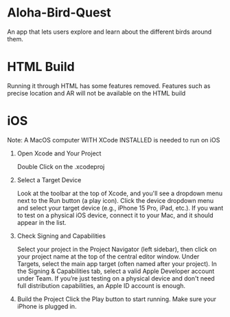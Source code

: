# Aloha-Bird-Quest
An app that lets users explore and learn about the different birds around them.

# HTML Build
Running it through HTML has some features removed. Features such as precise location and AR will not be available on the HTML build

# iOS
Note: A MacOS computer WITH XCode INSTALLED is needed to run on iOS
1. Open Xcode and Your Project

    Double Click on the .xcodeproj

2. Select a Target Device

    Look at the toolbar at the top of Xcode, and you'll see a dropdown menu next to the Run button (a play icon).
    Click the device dropdown menu and select your target device (e.g., iPhone 15 Pro, iPad, etc.). If you want to test on a physical iOS device, connect it to your Mac, and it should appear in the list.

3. Check Signing and Capabilities

    Select your project in the Project Navigator (left sidebar), then click on your project name at the top of the central editor window.
    Under Targets, select the main app target (often named after your project).
    In the Signing & Capabilities tab, select a valid Apple Developer account under Team. If you’re just testing on a physical device and don't need full distribution capabilities, an Apple ID account is enough.

4. Build the Project
    Click the Play button to start running. Make sure your iPhone is plugged in.
